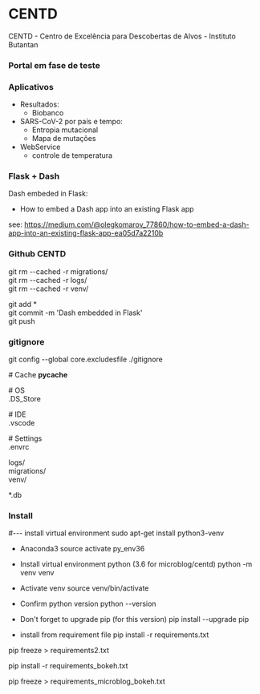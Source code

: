 # CENTD
CENTD - Centro de Excelência para Descobertas de Alvos  - Instituto Butantan

### Portal em fase de teste

### Aplicativos

  - Resultados:
    - Biobanco
  - SARS-CoV-2 por país e tempo:
    - Entropia mutacional
    - Mapa de mutações
  - WebService
    - controle de temperatura


### Flask + Dash

Dash embeded in Flask:  
  - How to embed a Dash app into an existing Flask app

see: https://medium.com/@olegkomarov_77860/how-to-embed-a-dash-app-into-an-existing-flask-app-ea05d7a2210b


### Github CENTD

git rm --cached -r migrations/  
git rm --cached -r logs/  
git rm --cached -r venv/  

git add *  
git commit -m 'Dash embedded in Flask'  
git push  

### gitignore

git config --global core.excludesfile ./gitignore  

\# Cache
__pycache__

\# OS  
.DS_Store  

\# IDE  
.vscode  

\# Settings  
.envrc  

logs/  
migrations/  
venv/  

\*.db  

  
### Install

#--- install virtual environment
sudo apt-get install python3-venv

  - Anaconda3
source activate py_env36

  - Install virtual environment python (3.6 for microblog/centd)
python -m venv venv

  - Activate venv
source venv/bin/activate

   - Confirm python version
python --version

   - Don't forget to upgrade pip (for this version)
pip install --upgrade pip

   - install from requirement file
pip install -r requirements.txt   

pip freeze > requirements2.txt  

pip install -r requirements_bokeh.txt

pip freeze > requirements_microblog_bokeh.txt

